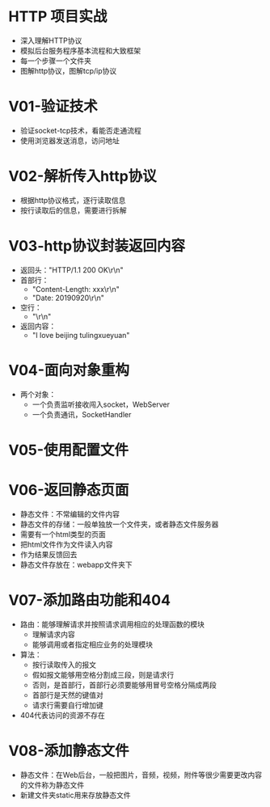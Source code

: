 # HTTP 项目实战
- 深入理解HTTP协议
- 模拟后台服务程序基本流程和大致框架
- 每一个步骤一个文件夹
- 图解http协议，图解tcp/ip协议

# V01-验证技术
- 验证socket-tcp技术，看能否走通流程
- 使用浏览器发送消息，访问地址

# V02-解析传入http协议
- 根据http协议格式，逐行读取信息
- 按行读取后的信息，需要进行拆解

# V03-http协议封装返回内容
- 返回头："HTTP/1.1 200 OK\r\n"
- 首部行：
    - "Content-Length: xxx\r\n"
    - "Date: 20190920\r\n"
- 空行：
    - "\r\n"
- 返回内容：
    - "I love beijing tulingxueyuan"
    
# V04-面向对象重构
- 两个对象：
    - 一个负责监听接收闯入socket，WebServer
    - 一个负责通讯，SocketHandler
    
# V05-使用配置文件


# V06-返回静态页面
- 静态文件：不常编辑的文件内容
- 静态文件的存储：一般单独放一个文件夹，或者静态文件服务器
- 需要有一个html类型的页面
- 把html文件作为文件读入内容
- 作为结果反馈回去
- 静态文件存放在：webapp文件夹下

# V07-添加路由功能和404
- 路由：能够理解请求并按照请求调用相应的处理函数的模块
    - 理解请求内容
    - 能够调用或者指定相应业务的处理模块
- 算法：
    - 按行读取传入的报文
    - 假如报文能够用空格分割成三段，则是请求行
    - 否则，是首部行，首部行必须要能够用冒号空格分隔成两段
    - 首部行是天然的键值对
    - 请求行需要自行增加键
- 404代表访问的资源不存在

# V08-添加静态文件
- 静态文件：在Web后台，一般把图片，音频，视频，附件等很少需要更改内容的文件称为静态文件
- 新建文件夹static用来存放静态文件


    